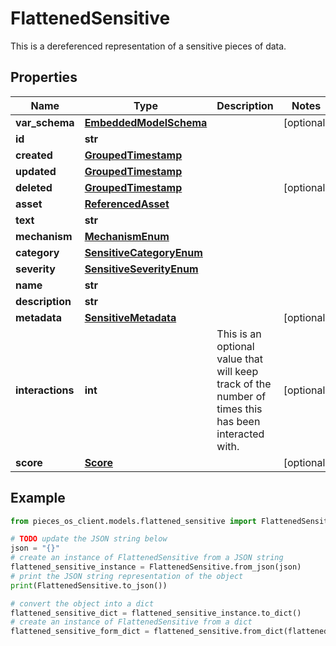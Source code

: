 # FlattenedSensitive

This is a dereferenced representation of a sensitive pieces of data.

## Properties

Name | Type | Description | Notes
------------ | ------------- | ------------- | -------------
**var_schema** | [**EmbeddedModelSchema**](EmbeddedModelSchema) |  | [optional] 
**id** | **str** |  | 
**created** | [**GroupedTimestamp**](GroupedTimestamp) |  | 
**updated** | [**GroupedTimestamp**](GroupedTimestamp) |  | 
**deleted** | [**GroupedTimestamp**](GroupedTimestamp) |  | [optional] 
**asset** | [**ReferencedAsset**](ReferencedAsset) |  | 
**text** | **str** |  | 
**mechanism** | [**MechanismEnum**](MechanismEnum) |  | 
**category** | [**SensitiveCategoryEnum**](SensitiveCategoryEnum) |  | 
**severity** | [**SensitiveSeverityEnum**](SensitiveSeverityEnum) |  | 
**name** | **str** |  | 
**description** | **str** |  | 
**metadata** | [**SensitiveMetadata**](SensitiveMetadata) |  | [optional] 
**interactions** | **int** | This is an optional value that will keep track of the number of times this has been interacted with. | [optional] 
**score** | [**Score**](Score) |  | [optional] 

## Example

```python
from pieces_os_client.models.flattened_sensitive import FlattenedSensitive

# TODO update the JSON string below
json = "{}"
# create an instance of FlattenedSensitive from a JSON string
flattened_sensitive_instance = FlattenedSensitive.from_json(json)
# print the JSON string representation of the object
print(FlattenedSensitive.to_json())

# convert the object into a dict
flattened_sensitive_dict = flattened_sensitive_instance.to_dict()
# create an instance of FlattenedSensitive from a dict
flattened_sensitive_form_dict = flattened_sensitive.from_dict(flattened_sensitive_dict)
```



